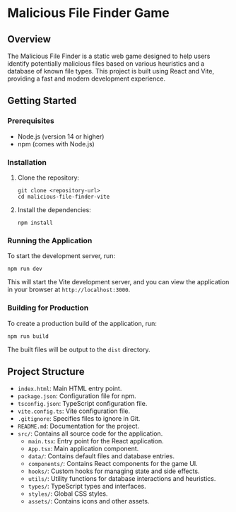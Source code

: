 # Malicious File Finder Game

## Overview
The Malicious File Finder is a static web game designed to help users identify potentially malicious files based on various heuristics and a database of known file types. This project is built using React and Vite, providing a fast and modern development experience.

## Getting Started

### Prerequisites
- Node.js (version 14 or higher)
- npm (comes with Node.js)

### Installation
1. Clone the repository:
   ```
   git clone <repository-url>
   cd malicious-file-finder-vite
   ```

2. Install the dependencies:
   ```
   npm install
   ```

### Running the Application
To start the development server, run:
```
npm run dev
```
This will start the Vite development server, and you can view the application in your browser at `http://localhost:3000`.

### Building for Production
To create a production build of the application, run:
```
npm run build
```
The built files will be output to the `dist` directory.

## Project Structure
- `index.html`: Main HTML entry point.
- `package.json`: Configuration file for npm.
- `tsconfig.json`: TypeScript configuration file.
- `vite.config.ts`: Vite configuration file.
- `.gitignore`: Specifies files to ignore in Git.
- `README.md`: Documentation for the project.
- `src/`: Contains all source code for the application.
  - `main.tsx`: Entry point for the React application.
  - `App.tsx`: Main application component.
  - `data/`: Contains default files and database entries.
  - `components/`: Contains React components for the game UI.
  - `hooks/`: Custom hooks for managing state and side effects.
  - `utils/`: Utility functions for database interactions and heuristics.
  - `types/`: TypeScript types and interfaces.
  - `styles/`: Global CSS styles.
  - `assets/`: Contains icons and other assets.
